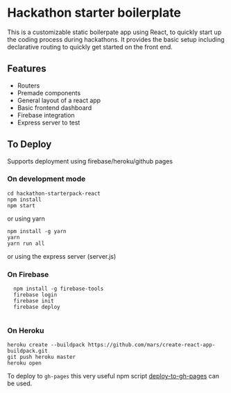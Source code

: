 



# Hackathon starter boilerplate

This is a customizable static boilerpate app using React, to quickly start up the coding process during hackathons. It provides the basic setup including declarative routing to quickly get started on the front end.


## Features

* Routers
* Premade components
* General layout of a react app
* Basic frontend dashboard
* Firebase integration
* Express server to test


## To Deploy

Supports deployment using firebase/heroku/github pages

### On development mode

``` 
cd hackathon-starterpack-react
npm install
npm start
``` 

or using yarn
``` 
npm install -g yarn
yarn
yarn run all
``` 

or using the express server (server.js)

### On Firebase

``` 
  npm install -g firebase-tools
  firebase login
  firebase init
  firebase deploy
  
```

### On Heroku

```
heroku create --buildpack https://github.com/mars/create-react-app-buildpack.git
git push heroku master
heroku open
```

To deploy to `gh-pages` this very useful npm script [deploy-to-gh-pages](https://www.npmjs.com/package/deploy-to-gh-pages) can be used. 

